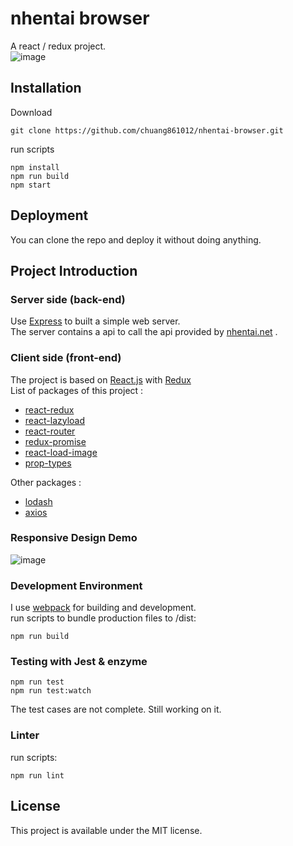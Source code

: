 # nhentai browser
A react / redux project.  
![image](https://github.com/chuang861012/nhentai-browser/blob/master/demo.gif)
## Installation
Download
```shell
git clone https://github.com/chuang861012/nhentai-browser.git
```
run scripts
```shell
npm install
npm run build
npm start
```
## Deployment
You can clone the repo and deploy it  without doing anything. 
## Project Introduction
### Server side (back-end)
Use [Express](https://expressjs.com) to built a simple web server.      
The server contains a api to call the api provided by [nhentai.net](https://nhentai.net) .
### Client side (front-end)   
The project is based on [React.js](https://reactjs.org/) with [Redux](https://redux.js.org/)        
List of packages of this project : 
- [react-redux](https://redux.js.org/)
- [react-lazyload](https://github.com/jasonslyvia/react-lazyload)
- [react-router](https://reacttraining.com/react-router/)
- [redux-promise](https://github.com/redux-utilities/redux-promise)
- [react-load-image](https://github.com/DeedMob/react-load-image)
- [prop-types](https://www.npmjs.com/package/prop-types)   

Other packages :  
- [lodash](https://lodash.com/docs/4.17.10)
- [axios](https://github.com/axios/axios)
### Responsive Design Demo
![image](https://github.com/chuang861012/nhentai-browser/blob/master/demo-rwd.gif)
### Development Environment
I use [webpack](https://webpack.js.org/) for building and development.      
run scripts to bundle production files to /dist:        
```shell
npm run build
```
### Testing with Jest & enzyme
```shell
npm run test
npm run test:watch
```
The test cases are not complete. Still working on it.
### Linter
run scripts:        
```shell
npm run lint
```
## License
This project is available under the MIT license.